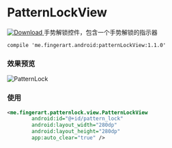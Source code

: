 # PatternLockView

[ ![Download](https://api.bintray.com/packages/fingerart/maven/PatternLockView/images/download.svg) ](https://bintray.com/fingerart/maven/PatternLockView/_latestVersion)
手势解锁控件，包含一个手势解锁的指示器

```
compile 'me.fingerart.android:patternLockView:1.1.0'
```

### 效果预览

![PatternLock](PatternLock.gif)

### 使用

``` xml
<me.fingerart.patternlock.view.PatternLockView
        android:id="@+id/pattern_lock"
        android:layout_width="280dp"
        android:layout_height="280dp"
        app:auto_clear="true" />
```
